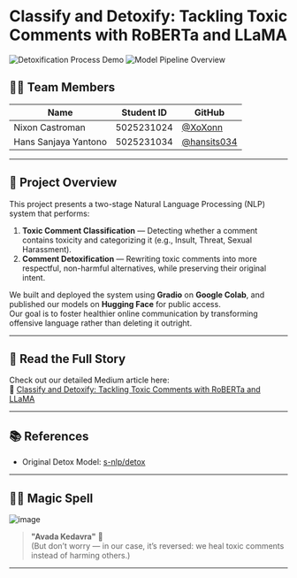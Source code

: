# Classify and Detoxify: Tackling Toxic Comments with RoBERTa and LLaMA

![Detoxification Process Demo](https://github.com/user-attachments/assets/89129e03-7253-40ea-aa77-a1a4163d3303)
![Model Pipeline Overview](https://github.com/user-attachments/assets/a523894a-802b-4a3f-986d-18f5bcf54c12)

## 👨‍💻 Team Members

| Name                  | Student ID | GitHub                              |
|-----------------------|------------|-------------------------------------|
| Nixon Castroman       | 5025231024 | [@XoXonn](https://github.com/XoXonn) |
| Hans Sanjaya Yantono  | 5025231034 | [@hansits034](https://github.com/hansits034) |

---

## 🧠 Project Overview

This project presents a two-stage Natural Language Processing (NLP) system that performs:

1. **Toxic Comment Classification** — Detecting whether a comment contains toxicity and categorizing it (e.g., Insult, Threat, Sexual Harassment).
2. **Comment Detoxification** — Rewriting toxic comments into more respectful, non-harmful alternatives, while preserving their original intent.

We built and deployed the system using **Gradio** on **Google Colab**, and published our models on **Hugging Face** for public access.  
Our goal is to foster healthier online communication by transforming offensive language rather than deleting it outright.

---

## 📄 Read the Full Story

Check out our detailed Medium article here:  
🔗 [Classify and Detoxify: Tackling Toxic Comments with RoBERTa and LLaMA](https://medium.com/@nixoncastroman08/classify-and-detoxify-tackling-toxic-comments-with-roberta-and-llama-99754e127d94)

---

## 📚 References

- Original Detox Model: [s-nlp/detox](https://github.com/s-nlp/detox?source=post_page-----99754e127d94---------------------------------------)

---

## 🧙‍♂️ Magic Spell
![image](https://github.com/user-attachments/assets/8fd6b7a7-91ec-4657-82dd-f4ee8d1d5c29)
> **"Avada Kedavra"** 👀  
(But don’t worry — in our case, it’s reversed: we heal toxic comments instead of harming others.)

---
